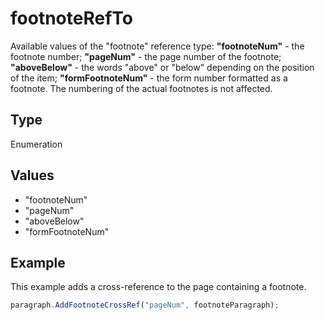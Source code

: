 # footnoteRefTo

Available values of the "footnote" reference type:**"footnoteNum"** - the footnote number;**"pageNum"** - the page number of the footnote;**"aboveBelow"** - the words "above" or "below" depending on the position of the item;**"formFootnoteNum"** - the form number formatted as a footnote. The numbering of the actual footnotes is not affected.

## Type

Enumeration

## Values

- "footnoteNum"
- "pageNum"
- "aboveBelow"
- "formFootnoteNum"


## Example

This example adds a cross-reference to the page containing a footnote.

```javascript editor-xlsx
paragraph.AddFootnoteCrossRef("pageNum", footnoteParagraph);
```
